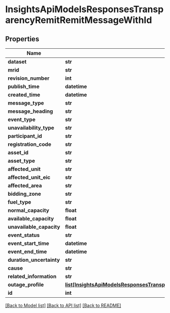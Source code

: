 # InsightsApiModelsResponsesTransparencyRemitRemitMessageWithId

## Properties
Name | Type | Description | Notes
------------ | ------------- | ------------- | -------------
**dataset** | **str** |  | [optional] 
**mrid** | **str** |  | [optional] 
**revision_number** | **int** |  | [optional] 
**publish_time** | **datetime** |  | [optional] 
**created_time** | **datetime** |  | [optional] 
**message_type** | **str** |  | [optional] 
**message_heading** | **str** |  | [optional] 
**event_type** | **str** |  | [optional] 
**unavailability_type** | **str** |  | [optional] 
**participant_id** | **str** |  | [optional] 
**registration_code** | **str** |  | [optional] 
**asset_id** | **str** |  | [optional] 
**asset_type** | **str** |  | [optional] 
**affected_unit** | **str** |  | [optional] 
**affected_unit_eic** | **str** |  | [optional] 
**affected_area** | **str** |  | [optional] 
**bidding_zone** | **str** |  | [optional] 
**fuel_type** | **str** |  | [optional] 
**normal_capacity** | **float** |  | [optional] 
**available_capacity** | **float** |  | [optional] 
**unavailable_capacity** | **float** |  | [optional] 
**event_status** | **str** |  | [optional] 
**event_start_time** | **datetime** |  | [optional] 
**event_end_time** | **datetime** |  | [optional] 
**duration_uncertainty** | **str** |  | [optional] 
**cause** | **str** |  | [optional] 
**related_information** | **str** |  | [optional] 
**outage_profile** | [**list[InsightsApiModelsResponsesTransparencyRemitDatasetRowsOutageProfileData]**](InsightsApiModelsResponsesTransparencyRemitDatasetRowsOutageProfileData.md) |  | [optional] 
**id** | **int** |  | [optional] 

[[Back to Model list]](../README.md#documentation-for-models) [[Back to API list]](../README.md#documentation-for-api-endpoints) [[Back to README]](../README.md)

